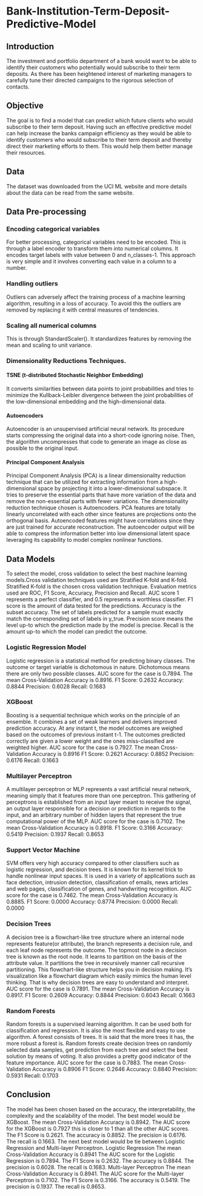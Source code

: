 # Bank-Institution-Term-Deposit-Predictive-Model
## Introduction
The investment and portfolio department of a bank would want to be able to identify their customers who potentially would subscribe to their term deposits. As there has been heightened interest of marketing managers to carefully tune their directed campaigns to the rigorous selection of contacts.

## Objective
The goal is to find a model that can predict which future clients who would subscribe to their term deposit. Having such an effective predictive model can help increase the banks campaign efficiency as they would be able to identify customers who would subscribe to their term deposit and thereby direct their marketing efforts to them. This would help them better manage their resources.

## Data
The dataset was downloaded from the UCI ML website and more details about the data can be read from the same website.

## Data Pre-processing
### Encoding categorical variables
For better processing, categorical variables need to be encoded. This is through a label encoder to transform them into numerical columns. It encodes target labels with value between 0 and n_classes-1. This approach is very simple and it involves converting each value in a column to a number.
### Handling outliers
Outliers can adversely affect the training process of a machine learning algorithm, resulting in a loss of accuracy. To avoid this the outliers are removed by replacing it with central measures of tendencies.
### Scaling all numerical columns
This is through StandardScaler(). It standardizes features by removing the mean and scaling to unit variance.
### Dimensionality Reductions Techniques.
#### TSNE (t-distributed Stochastic Neighbor Embedding)
It converts similarities between data points to joint probabilities and tries to minimize the Kullback-Leibler divergence between the joint probabilities of the low-dimensional embedding and the high-dimensional data.
#### Autoencoders
Autoencoder is an unsupervised artificial neural network. Its procedure starts compressing the original data into a short-code ignoring noise. Then, the algorithm uncompresses that code to generate an image as close as possible to the original input.
#### Principal Component Analysis
Principal Component Analysis (PCA) is a linear dimensionality reduction technique that can be utilized for extracting information from a high-dimensional space by projecting it into a lower-dimensional subspace. It tries to preserve the essential parts that have more variation of the data and remove the non-essential parts with fewer variations.
The dimensionality reduction technique chosen is Autoencoders. PCA features are totally linearly uncorrelated with each other since features are projections onto the orthogonal basis. Autoencoded features might have correlations since they are just trained for accurate reconstruction. The autoencoder output will be able to compress the information better into low dimensional latent space leveraging its capability to model complex nonlinear functions.

## Data Models
To select the model, cross validation to select the best machine learning models.Cross validation techniques used are Stratified K-fold and K-fold. Stratified K-fold is the chosen cross validation technique.
Evaluation metrics used are ROC, F1 Score, Accuracy, Precision and Recall.
AUC score 1 represents a perfect classifier, and 0.5 represents a worthless classifier. F1 score is the amount of data tested for the predictions. Accuracy is the subset accuracy. The set of labels predicted for a sample must exactly match the corresponding set of labels in y_true. Precision score means the level up-to which the prediction made by the model is precise. Recall is the amount up-to which the model can predict the outcome.

### Logistic Regression Model
Logistic regression is a statistical method for predicting binary classes. The outcome or target variable is dichotomous in nature. Dichotomous means there are only two possible classes.
AUC score for the case is 0.7894.
The mean Cross-Validation Accuracy is 0.8916.
F1 Score: 0.2632
Accuracy: 0.8844
Precision: 0.6028
Recall: 0.1683

### XGBoost
Boosting is a sequential technique which works on the principle of an ensemble. It combines a set of weak learners and delivers improved prediction accuracy. At any instant t, the model outcomes are weighed based on the outcomes of previous instant t-1. The outcomes predicted correctly are given a lower weight and the ones miss-classified are weighted higher.
AUC score for the case is 0.7927.
The mean Cross-Validation Accuracy is 0.8916
F1 Score: 0.2621
Accuracy: 0.8852
Precision: 0.6176
Recall: 0.1663

### Multilayer Perceptron
A multilayer perceptron or MLP represents a vast artificial neural network, meaning simply that it features more than one perceptron. This gathering of perceptrons is established from an input layer meant to receive the signal, an output layer responsible for a decision or prediction in regards to the input, and an arbitrary number of hidden layers that represent the true computational power of the MLP.
AUC score for the case is 0.7102.
The mean Cross-Validation Accuracy is 0.8918.
F1 Score: 0.3166
Accuracy: 0.5419
Precision: 0.1937
Recall: 0.8653

### Support Vector Machine
SVM offers very high accuracy compared to other classifiers such as logistic regression, and decision trees. It is known for its kernel trick to handle nonlinear input spaces. It is used in a variety of applications such as face detection, intrusion detection, classification of emails, news articles and web pages, classification of genes, and handwriting recognition.
AUC score for the case is 0.7462.
The mean Cross-Validation Accuracy is 0.8885.
F1 Score: 0.0000
Accuracy: 0.8774
Precision: 0.0000
Recall: 0.0000

### Decision Trees
A decision tree is a flowchart-like tree structure where an internal node represents feature(or attribute), the branch represents a decision rule, and each leaf node represents the outcome. The topmost node in a decision tree is known as the root node. It learns to partition on the basis of the attribute value. It partitions the tree in recursively manner call recursive partitioning. This flowchart-like structure helps you in decision making. It’s visualization like a flowchart diagram which easily mimics the human level thinking. That is why decision trees are easy to understand and interpret.
AUC score for the case is 0.7891.
The mean Cross-Validation Accuracy is 0.8917.
F1 Score: 0.2609
Accuracy: 0.8844
Precision: 0.6043
Recall: 0.1663

### Random Forests
Random forests is a supervised learning algorithm. It can be used both for classification and regression. It is also the most flexible and easy to use algorithm.
A forest consists of trees. It is said that the more trees it has, the more robust a forest is. Random forests create decision trees on randomly selected data samples, get prediction from each tree and select the best solution by means of voting. It also provides a pretty good indicator of the feature importance.
AUC score for the case is 0.7883.
The mean Cross-Validation Accuracy is 0.8906
F1 Score: 0.2646
Accuracy: 0.8840
Precision: 0.5931
Recall: 0.1703

## Conclusion
The model has been chosen based on the accuracy, the interpretability, the complexity and the scalability of the model.
The best model would be XGBoost.
The mean Cross-Validation Accuracy is 0.8942.
The AUC score for the XGBoost is 0.7927 this is closer to 1 than all the other AUC scores. The F1 Score is 0.2621. The accuracy is 0.8852. The precision is 0.6176. The recall is 0.1663.
The next best model would be tie between Logistic Regression and Multi-layer Perceptron.
Logistic Regression
The mean Cross-Validation Accuracy is 0.8941
The AUC score for the Logistic Regression is 0.7894. The F1 Score is 0.2632. The accuracy is 0.8844. The precision is 0.6028. The recall is 0.1683.
Multi-layer Perceptron
The mean Cross-Validation Accuracy is 0.8941.
The AUC score for the Multi-layer Perceptron is 0.7102. The F1 Score is 0.3166. The accuracy is 0.5419. The precision is 0.1937. The recall is 0.8653.
